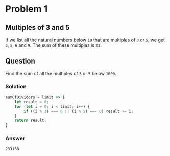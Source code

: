 # Problem 1 
## Multiples of 3 and 5
If we list all the natural numbers below ``10`` that are multiples of ``3`` or ``5``, we get ``3``, ``5``, ``6`` and ``9``. The sum of these multiples is ``23``.

## Question
Find the sum of all the multiples of ``3`` or ``5`` below ``1000``.

### Solution

```javascript
sumOfDividors = limit => {
    let result = 0;
    for (let i = 0; i < limit; i++) {
        if ((i % 3) === 0 || (i % 5) === 0) result += i;
    }
    return result;
}
```

### Answer
`233168`